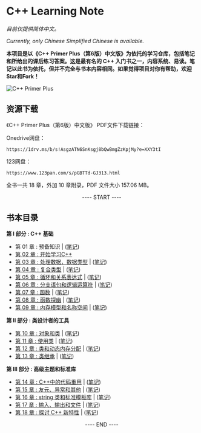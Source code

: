 # C++ Learning Note
*目前仅提供简体中文。*

*Currently, only Chinese Simplified Chinese is available.*


**本项目是以《C++ Primer Plus（第6版）中文版》为依托的学习仓库，包括笔记和所给出的课后练习答案。这是最有名的 C++ 入门书之一，内容系统、易读。笔记以此书为依托，但并不完全与书本内容相同。如果觉得项目对你有帮助，欢迎Star和Fork！**

![C++ Primer Plus](https://camo.githubusercontent.com/04a4e993d30d3b81464c300cee8672ab7f7ae5e3f2815860bf509c1a7502d186/68747470733a2f2f7374617469632e66756e67656e6f6d6963732e636f6d2f696d616765732f323032312f30372f632d7072696d65722d706c7573362e6a7067)

## 资源下载

《C++ Primer Plus（第6版）中文版》 PDF文件下载链接：

Onedrive网盘：
```
https://1drv.ms/b/s!AsgzATN6SnKsgj8bQwBmgZzKpjMy?e=XXY3tI
```
123网盘：
```
https://www.123pan.com/s/pGBTTd-GJ313.html
```
全书一共 18 章，外加 10 章附录，PDF 文件大小 157.06 MB。


<p align="center"><a> ---- START ---- </a></p>

## 书本目录

**第 I 部分 : C++ 基础**

- 第 01 章 : 预备知识 | ([笔记](BookNotes/chapter01.md))
- [第 02 章 : 开始学习C++](Practise/chapter02/README.md)
- [第 03 章 : 处理数据，数据类型](Practise/chapter03/README.md) | ([笔记](BookNotes/chapter03.md))
- [第 04 章 : 复合类型](Practise/chapter04/README.md) | ([笔记](BookNotes/chapter04.md))
- [第 05 章 : 循环和关系表达式](Practise/chapter05/README.md) | ([笔记](BookNotes/chapter05.md))
- [第 06 章 : 分支语句和逻辑运算符](Practise/chapter06/README.md) | ([笔记](BookNotes/chapter06.md))
- [第 07 章 : 函数](Practise/chapter07/README.md) | ([笔记](BookNotes/chapter07.md))
- [第 08 章 : 函数探幽](Practise/chapter08/README.md) | ([笔记](BookNotes/chapter08.md))
- [第 09 章 : 内存模型和名称空间](Practise/chapter09/README.md) | ([笔记](BookNotes/chapter09.md))

**第 II 部分 : 类设计者的工具**

- [第 10 章 : 对象和类](Practise/chapter10/README.md) | ([笔记](BookNotes/chapter10.md))
- [第 11 章 : 使用类](Practise/chapter11/README.md) | ([笔记](BookNotes/chapter11.md))
- [第 12 章 : 类和动态内存分配](Practise/chapter12/README.md) | ([笔记](BookNotes/chapter12.md))
- [第 13 章 : 类继承](Practise/chapter13/README.md) | ([笔记](BookNotes/chapter13.md))

**第 III 部分 : 高级主题和标准库**

- [第 14 章 : C++中的代码重用](Practise/chapter14/README.md) | ([笔记](BookNotes/chapter14.md))
- [第 15 章 : 友元、异常和其他](Practise/chapter15/README.md) | ([笔记](BookNotes/chapter15.md))
- [第 16 章 : string 类和标准模板库](Practise/chapter16/README.md) | ([笔记](BookNotes/chapter16.md))
- [第 17 章 : 输入、输出和文件](Practise/chapter17/README.md) | ([笔记](BookNotes/chapter17.md))
- [第 18 章 : 探讨 C++ 新特性](Practise/chapter18/README.md) | ([笔记](BookNotes/chapter18.md))

<p align="center"><a> ---- END ---- </a></p>



